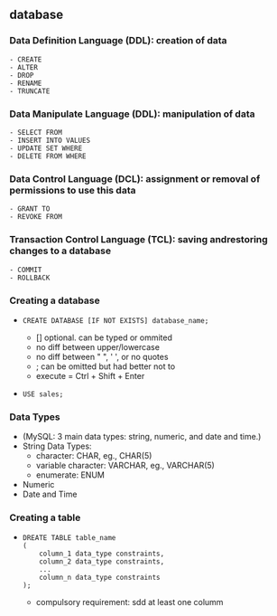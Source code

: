## database
### Data Definition Language (DDL): creation of data
    - CREATE
    - ALTER
    - DROP
    - RENAME
    - TRUNCATE

### Data Manipulate Language (DDL): manipulation of data
    - SELECT FROM
    - INSERT INTO VALUES
    - UPDATE SET WHERE
    - DELETE FROM WHERE

### Data Control Language (DCL): assignment or removal of permissions to use this data
    - GRANT TO 
    - REVOKE FROM

### Transaction Control Language (TCL): saving andrestoring changes to a database
    - COMMIT
    - ROLLBACK


### Creating a database
-   ```
    CREATE DATABASE [IF NOT EXISTS] database_name;
    ```
    - [] optional. can be typed or ommited
    - no diff between upper/lowercase
    - no diff between " ", ' ', or no quotes
    - ; can be omitted but had better not to
    - execute = Ctrl + Shift + Enter

-   ```
    USE sales;
    ```
    
### Data Types 
- (MySQL: 3 main data types: string, numeric, and date and time.)
- String Data Types:
    - character: CHAR, eg., CHAR(5)
    - variable character: VARCHAR, eg., VARCHAR(5)
    - enumerate: ENUM
- Numeric
- Date and Time

### Creating a table
-   ```
    DREATE TABLE table_name 
    (
        column_1 data_type constraints,
        column_2 data_type constraints,
        ...
        column_n data_type constraints
    );
    ```
    - compulsory requirement: sdd at least one columm


